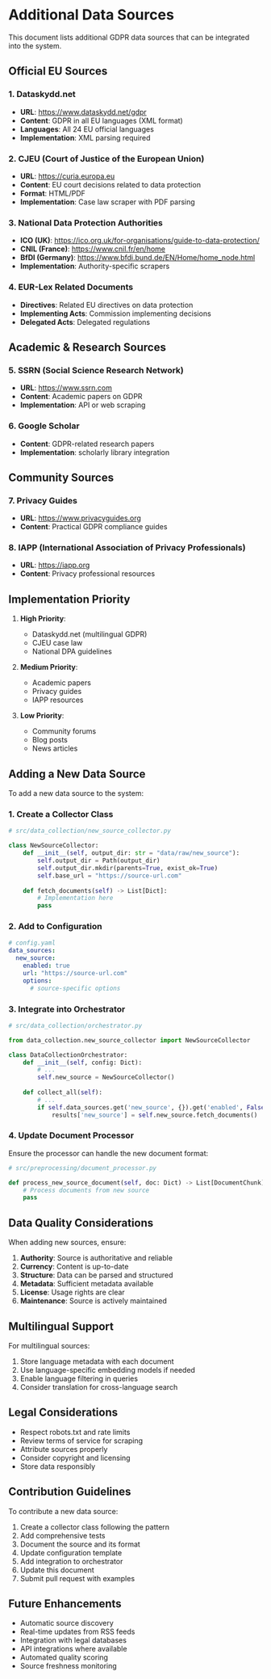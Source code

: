 # Additional Data Sources

This document lists additional GDPR data sources that can be integrated into the system.

## Official EU Sources

### 1. Dataskydd.net
- **URL**: https://www.dataskydd.net/gdpr
- **Content**: GDPR in all EU languages (XML format)
- **Languages**: All 24 EU official languages
- **Implementation**: XML parsing required

### 2. CJEU (Court of Justice of the European Union)
- **URL**: https://curia.europa.eu
- **Content**: EU court decisions related to data protection
- **Format**: HTML/PDF
- **Implementation**: Case law scraper with PDF parsing

### 3. National Data Protection Authorities
- **ICO (UK)**: https://ico.org.uk/for-organisations/guide-to-data-protection/
- **CNIL (France)**: https://www.cnil.fr/en/home
- **BfDI (Germany)**: https://www.bfdi.bund.de/EN/Home/home_node.html
- **Implementation**: Authority-specific scrapers

### 4. EUR-Lex Related Documents
- **Directives**: Related EU directives on data protection
- **Implementing Acts**: Commission implementing decisions
- **Delegated Acts**: Delegated regulations

## Academic & Research Sources

### 5. SSRN (Social Science Research Network)
- **URL**: https://www.ssrn.com
- **Content**: Academic papers on GDPR
- **Implementation**: API or web scraping

### 6. Google Scholar
- **Content**: GDPR-related research papers
- **Implementation**: scholarly library integration

## Community Sources

### 7. Privacy Guides
- **URL**: https://www.privacyguides.org
- **Content**: Practical GDPR compliance guides

### 8. IAPP (International Association of Privacy Professionals)
- **URL**: https://iapp.org
- **Content**: Privacy professional resources

## Implementation Priority

1. **High Priority**:
   - Dataskydd.net (multilingual GDPR)
   - CJEU case law
   - National DPA guidelines

2. **Medium Priority**:
   - Academic papers
   - Privacy guides
   - IAPP resources

3. **Low Priority**:
   - Community forums
   - Blog posts
   - News articles

## Adding a New Data Source

To add a new data source to the system:

### 1. Create a Collector Class

```python
# src/data_collection/new_source_collector.py

class NewSourceCollector:
    def __init__(self, output_dir: str = "data/raw/new_source"):
        self.output_dir = Path(output_dir)
        self.output_dir.mkdir(parents=True, exist_ok=True)
        self.base_url = "https://source-url.com"
    
    def fetch_documents(self) -> List[Dict]:
        # Implementation here
        pass
```

### 2. Add to Configuration

```yaml
# config.yaml
data_sources:
  new_source:
    enabled: true
    url: "https://source-url.com"
    options:
      # source-specific options
```

### 3. Integrate into Orchestrator

```python
# src/data_collection/orchestrator.py

from data_collection.new_source_collector import NewSourceCollector

class DataCollectionOrchestrator:
    def __init__(self, config: Dict):
        # ...
        self.new_source = NewSourceCollector()
    
    def collect_all(self):
        # ...
        if self.data_sources.get('new_source', {}).get('enabled', False):
            results['new_source'] = self.new_source.fetch_documents()
```

### 4. Update Document Processor

Ensure the processor can handle the new document format:

```python
# src/preprocessing/document_processor.py

def process_new_source_document(self, doc: Dict) -> List[DocumentChunk]:
    # Process documents from new source
    pass
```

## Data Quality Considerations

When adding new sources, ensure:

1. **Authority**: Source is authoritative and reliable
2. **Currency**: Content is up-to-date
3. **Structure**: Data can be parsed and structured
4. **Metadata**: Sufficient metadata available
5. **License**: Usage rights are clear
6. **Maintenance**: Source is actively maintained

## Multilingual Support

For multilingual sources:

1. Store language metadata with each document
2. Use language-specific embedding models if needed
3. Enable language filtering in queries
4. Consider translation for cross-language search

## Legal Considerations

- Respect robots.txt and rate limits
- Review terms of service for scraping
- Attribute sources properly
- Consider copyright and licensing
- Store data responsibly

## Contribution Guidelines

To contribute a new data source:

1. Create a collector class following the pattern
2. Add comprehensive tests
3. Document the source and its format
4. Update configuration template
5. Add integration to orchestrator
6. Update this document
7. Submit pull request with examples

## Future Enhancements

- Automatic source discovery
- Real-time updates from RSS feeds
- Integration with legal databases
- API integrations where available
- Automated quality scoring
- Source freshness monitoring

